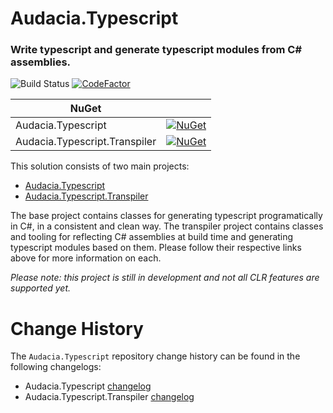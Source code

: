 # Audacia.Typescript

### Write typescript and generate typescript modules from C# assemblies.

![Build Status](https://dev.azure.com/audacia/Audacia/_apis/build/status/Audacia.Typescript?branchName=master)
[![CodeFactor](https://www.codefactor.io/repository/github/audaciaconsulting/audacia.typescript/badge)](https://www.codefactor.io/repository/github/audaciaconsulting/audacia.typescript)

| NuGet                         |               |
| ----------------------------- |:-------------:|
| Audacia.Typescript            | [![NuGet](https://img.shields.io/nuget/v/Audacia.Typescript.svg)](https://www.nuget.org/packages/Audacia.Typescript) |
| Audacia.Typescript.Transpiler | [![NuGet](https://img.shields.io/nuget/v/Audacia.Typescript.Transpiler.svg)](https://www.nuget.org/packages/Audacia.Typescript.Transpiler) |

This solution consists of two main projects:

- [Audacia.Typescript](https://github.com/audaciaconsulting/Audacia.Typescript/tree/master/Audacia.Typescript)
- [Audacia.Typescript.Transpiler](https://github.com/audaciaconsulting/Audacia.Typescript/tree/master/Audacia.Typescript.Transpiler)

The base project contains classes for generating typescript programatically in C#, in a consistent and clean way.
The transpiler project contains classes and tooling for reflecting C# assemblies at build time and generating typescript modules based on them.
Please follow their respective links above for more information on each.

_Please note: this project is still in development and not all CLR features are supported yet._

# Change History
The `Audacia.Typescript` repository change history can be found in the following changelogs:
- Audacia.Typescript [changelog](Audacia.Typescript/CHANGELOG.md)
- Audacia.Typescript.Transpiler [changelog](Audacia.Typescript.Transpiler/CHANGELOG.md)

